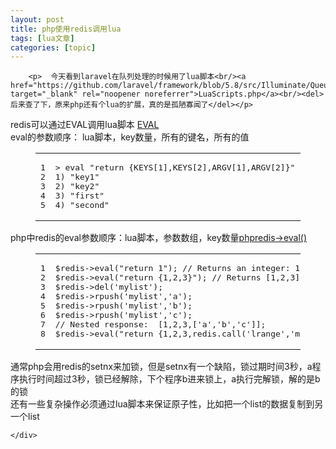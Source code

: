 ```yaml
---
layout: post
title: php使用redis调用lua 
tags: [lua文章]
categories: [topic]
---
```

<div class="entry">
      
        <p>  今天看到laravel在队列处理的时候用了lua脚本<br/><a href="https://github.com/laravel/framework/blob/5.8/src/Illuminate/Queue/LuaScripts.php" target="_blank" rel="noopener noreferrer">LuaScripts.php</a><br/><del>后来查了下，原来php还有个lua的扩展，真的是孤陋寡闻了</del></p>
<p>redis可以通过EVAL调用lua脚本 <a href="https://redis.io/commands/eval" target="_blank" rel="noopener noreferrer">EVAL</a><br/>eval的参数顺序： lua脚本，key数量，所有的键名，所有的值<br/></p><figure class="highlight plain"><table><tbody><tr><td class="gutter"><pre><span class="line">1</span><br/><span class="line">2</span><br/><span class="line">3</span><br/><span class="line">4</span><br/><span class="line">5</span><br/></pre></td><td class="code"><pre><span class="line">&gt; eval &#34;return {KEYS[1],KEYS[2],ARGV[1],ARGV[2]}&#34; 2 key1 key2 first second</span><br/><span class="line">1) &#34;key1&#34;</span><br/><span class="line">2) &#34;key2&#34;</span><br/><span class="line">3) &#34;first&#34;</span><br/><span class="line">4) &#34;second&#34;</span><br/></pre></td></tr></tbody></table></figure><p></p>
<p>php中redis的eval参数顺序：lua脚本，参数数组，key数量<a href="https://github.com/phpredis/phpredis/#eval" target="_blank" rel="noopener noreferrer">phpredis-&gt;eval()</a><br/></p><figure class="highlight plain"><table><tbody><tr><td class="gutter"><pre><span class="line">1</span><br/><span class="line">2</span><br/><span class="line">3</span><br/><span class="line">4</span><br/><span class="line">5</span><br/><span class="line">6</span><br/><span class="line">7</span><br/><span class="line">8</span><br/></pre></td><td class="code"><pre><span class="line">$redis-&gt;eval(&#34;return 1&#34;); // Returns an integer: 1</span><br/><span class="line">$redis-&gt;eval(&#34;return {1,2,3}&#34;); // Returns [1,2,3]</span><br/><span class="line">$redis-&gt;del(&#39;mylist&#39;);</span><br/><span class="line">$redis-&gt;rpush(&#39;mylist&#39;,&#39;a&#39;);</span><br/><span class="line">$redis-&gt;rpush(&#39;mylist&#39;,&#39;b&#39;);</span><br/><span class="line">$redis-&gt;rpush(&#39;mylist&#39;,&#39;c&#39;);</span><br/><span class="line">// Nested response:  [1,2,3,[&#39;a&#39;,&#39;b&#39;,&#39;c&#39;]];</span><br/><span class="line">$redis-&gt;eval(&#34;return {1,2,3,redis.call(&#39;lrange&#39;,&#39;mylist&#39;,0,-1)}&#34;);</span><br/></pre></td></tr></tbody></table></figure><p></p>
<p>通常php会用redis的setnx来加锁，但是setnx有一个缺陷，锁过期时间3秒，a程序执行时间超过3秒，锁已经解除，下个程序b进来锁上，a执行完解锁，解的是b的锁<br/>还有一些复杂操作必须通过lua脚本来保证原子性，比如把一个list的数据复制到另一个list  </p>

      
    </div>